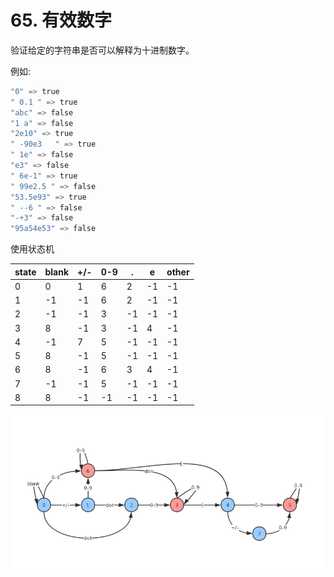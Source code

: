 # 65. 有效数字

验证给定的字符串是否可以解释为十进制数字。

例如:

```c
"0" => true
" 0.1 " => true
"abc" => false
"1 a" => false
"2e10" => true
" -90e3   " => true
" 1e" => false
"e3" => false
" 6e-1" => true
" 99e2.5 " => false
"53.5e93" => true
" --6 " => false
"-+3" => false
"95a54e53" => false
```

使用状态机

|state|blank|+/-|0-9|.|e|other|
|---- | ----| ----|---- |---- |---- |---- |
|0|0|1|6|2|-1|-1|
|1|-1|-1|6|2|-1|-1|
|2|-1|-1|3|-1|-1|-1|
|3|8|-1|3|-1|4|-1|
|4|-1|7|5|-1|-1|-1|
|5|8|-1|5|-1|-1|-1|
|6|8|-1|6|3|4|-1|
|7|-1|-1|5|-1|-1|-1|
|8|8|-1|-1|-1|-1|-1|

![alt ma](./isNumber.png)
